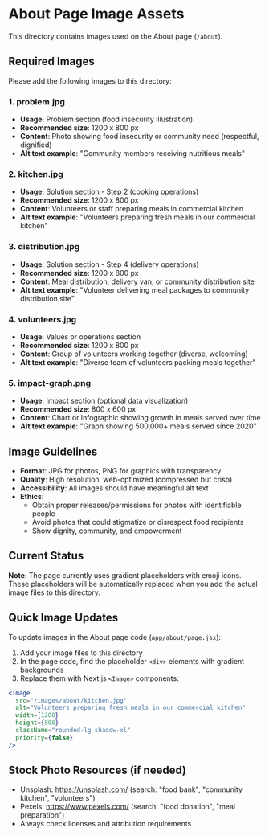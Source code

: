 # About Page Image Assets

This directory contains images used on the About page (`/about`).

## Required Images

Please add the following images to this directory:

### 1. **problem.jpg**
- **Usage**: Problem section (food insecurity illustration)
- **Recommended size**: 1200 x 800 px
- **Content**: Photo showing food insecurity or community need (respectful, dignified)
- **Alt text example**: "Community members receiving nutritious meals"

### 2. **kitchen.jpg**
- **Usage**: Solution section - Step 2 (cooking operations)
- **Recommended size**: 1200 x 800 px
- **Content**: Volunteers or staff preparing meals in commercial kitchen
- **Alt text example**: "Volunteers preparing fresh meals in our commercial kitchen"

### 3. **distribution.jpg**
- **Usage**: Solution section - Step 4 (delivery operations)
- **Recommended size**: 1200 x 800 px
- **Content**: Meal distribution, delivery van, or community distribution site
- **Alt text example**: "Volunteer delivering meal packages to community distribution site"

### 4. **volunteers.jpg**
- **Usage**: Values or operations section
- **Recommended size**: 1200 x 800 px
- **Content**: Group of volunteers working together (diverse, welcoming)
- **Alt text example**: "Diverse team of volunteers packing meals together"

### 5. **impact-graph.png**
- **Usage**: Impact section (optional data visualization)
- **Recommended size**: 800 x 600 px
- **Content**: Chart or infographic showing growth in meals served over time
- **Alt text example**: "Graph showing 500,000+ meals served since 2020"

## Image Guidelines

- **Format**: JPG for photos, PNG for graphics with transparency
- **Quality**: High resolution, web-optimized (compressed but crisp)
- **Accessibility**: All images should have meaningful alt text
- **Ethics**:
  - Obtain proper releases/permissions for photos with identifiable people
  - Avoid photos that could stigmatize or disrespect food recipients
  - Show dignity, community, and empowerment

## Current Status

**Note**: The page currently uses gradient placeholders with emoji icons. These placeholders will be automatically replaced when you add the actual image files to this directory.

## Quick Image Updates

To update images in the About page code (`app/about/page.jsx`):

1. Add your image files to this directory
2. In the page code, find the placeholder `<div>` elements with gradient backgrounds
3. Replace them with Next.js `<Image>` components:

```jsx
<Image
  src="/images/about/kitchen.jpg"
  alt="Volunteers preparing fresh meals in our commercial kitchen"
  width={1200}
  height={800}
  className="rounded-lg shadow-xl"
  priority={false}
/>
```

## Stock Photo Resources (if needed)

- Unsplash: https://unsplash.com/ (search: "food bank", "community kitchen", "volunteers")
- Pexels: https://www.pexels.com/ (search: "food donation", "meal preparation")
- Always check licenses and attribution requirements
